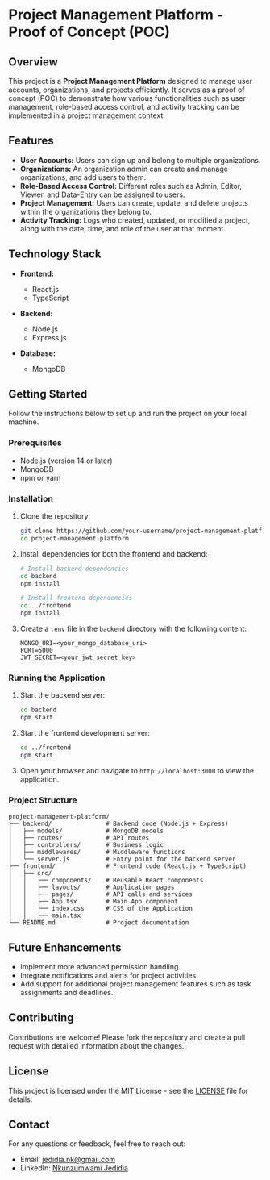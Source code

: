 # Project Management Platform - Proof of Concept (POC)

## Overview

This project is a **Project Management Platform** designed to manage user accounts, organizations, and projects efficiently. It serves as a proof of concept (POC) to demonstrate how various functionalities such as user management, role-based access control, and activity tracking can be implemented in a project management context.

## Features

- **User Accounts:** Users can sign up and belong to multiple organizations.
- **Organizations:** An organization admin can create and manage organizations, and add users to them.
- **Role-Based Access Control:** Different roles such as Admin, Editor, Viewer, and Data-Entry can be assigned to users.
- **Project Management:** Users can create, update, and delete projects within the organizations they belong to.
- **Activity Tracking:** Logs who created, updated, or modified a project, along with the date, time, and role of the user at that moment.

## Technology Stack

- **Frontend:**
  - React.js
  - TypeScript

- **Backend:**
  - Node.js
  - Express.js

- **Database:**
  - MongoDB

## Getting Started

Follow the instructions below to set up and run the project on your local machine.

### Prerequisites

- Node.js (version 14 or later)
- MongoDB
- npm or yarn

### Installation

1. Clone the repository:

    ```bash
    git clone https://github.com/your-username/project-management-platform.git
    cd project-management-platform
    ```

2. Install dependencies for both the frontend and backend:

    ```bash
    # Install backend dependencies
    cd backend
    npm install
    
    # Install frontend dependencies
    cd ../frontend
    npm install
    ```

3. Create a `.env` file in the `backend` directory with the following content:

    ```plaintext
    MONGO_URI=<your_mongo_database_uri>
    PORT=5000
    JWT_SECRET=<your_jwt_secret_key>
    ```

### Running the Application

1. Start the backend server:

    ```bash
    cd backend
    npm start
    ```

2. Start the frontend development server:

    ```bash
    cd ../frontend
    npm start
    ```

3. Open your browser and navigate to `http://localhost:3000` to view the application.

### Project Structure

```plaintext
project-management-platform/
├── backend/               # Backend code (Node.js + Express)
│   ├── models/            # MongoDB models
│   ├── routes/            # API routes
│   ├── controllers/       # Business logic
│   ├── middlewares/       # Middleware functions
│   └── server.js          # Entry point for the backend server
├── frontend/              # Frontend code (React.js + TypeScript)
│   ├── src/
│   │   ├── components/    # Reusable React components
│   │   ├── layouts/       # Application pages
│   │   ├── pages/         # API calls and services
│   │   ├── App.tsx        # Main App component
│   │   └── index.css      # CSS of the Application
│   │   └── main.tsx 
└── README.md              # Project documentation
```

## Future Enhancements

- Implement more advanced permission handling.
- Integrate notifications and alerts for project activities.
- Add support for additional project management features such as task assignments and deadlines.

## Contributing

Contributions are welcome! Please fork the repository and create a pull request with detailed information about the changes.

## License

This project is licensed under the MIT License - see the [LICENSE](LICENSE) file for details.

## Contact

For any questions or feedback, feel free to reach out:

- Email: [jedidia.nk@gmail.com](mailto:jedidia.nk@gmail.com)
- LinkedIn: [Nkunzumwami Jedidia](https://www.linkedin.com/in/nkunzumwami-jedidia-a35b56258)


